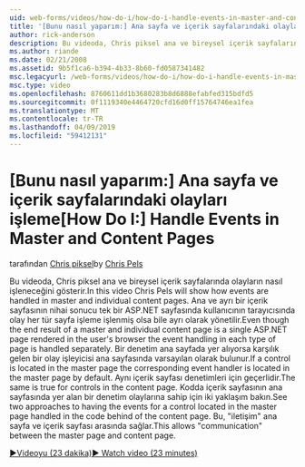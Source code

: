 ```yaml
---
uid: web-forms/videos/how-do-i/how-do-i-handle-events-in-master-and-content-pages
title: '[Bunu nasıl yaparım:] Ana sayfa ve içerik sayfalarındaki olayları işleme | Microsoft Docs'
author: rick-anderson
description: Bu videoda, Chris piksel ana ve bireysel içerik sayfalarında olayların nasıl işleneceğini gösterir. Olsa bile bir ana ve bireysel ğlamda nihai sonucu...
ms.author: riande
ms.date: 02/21/2008
ms.assetid: 9b5f1ca6-b394-4b33-8b60-fd0587341482
msc.legacyurl: /web-forms/videos/how-do-i/how-do-i-handle-events-in-master-and-content-pages
msc.type: video
ms.openlocfilehash: 8760611dd1b3680283b8d6888efabfed315bdfd5
ms.sourcegitcommit: 0f1119340e4464720cfd16d0ff15764746ea1fea
ms.translationtype: MT
ms.contentlocale: tr-TR
ms.lasthandoff: 04/09/2019
ms.locfileid: "59412131"
---
```

# <a name="how-do-i-handle-events-in-master-and-content-pages"></a><span data-ttu-id="58f6a-104">[Bunu nasıl yaparım:] Ana sayfa ve içerik sayfalarındaki olayları işleme</span><span class="sxs-lookup"><span data-stu-id="58f6a-104">[How Do I:] Handle Events in Master and Content Pages</span></span>

<span data-ttu-id="58f6a-105">tarafından [Chris piksel](https://twitter.com/chrispels)</span><span class="sxs-lookup"><span data-stu-id="58f6a-105">by [Chris Pels](https://twitter.com/chrispels)</span></span>

<span data-ttu-id="58f6a-106">Bu videoda, Chris piksel ana ve bireysel içerik sayfalarında olayların nasıl işleneceğini gösterir.</span><span class="sxs-lookup"><span data-stu-id="58f6a-106">In this video Chris Pels will show how events are handled in master and individual content pages.</span></span> <span data-ttu-id="58f6a-107">Ana ve ayrı bir içerik sayfasının nihai sonucu tek bir ASP.NET sayfasında kullanıcının tarayıcısında olay her tür sayfa işleme işlenmiş olsa bile ayrı olarak yönetilir.</span><span class="sxs-lookup"><span data-stu-id="58f6a-107">Even though the end result of a master and individual content page is a single ASP.NET page rendered in the user's browser the event handling in each type of page is handled separately.</span></span> <span data-ttu-id="58f6a-108">Bir denetim ana sayfada yer alıyorsa karşılık gelen bir olay işleyicisi ana sayfasında varsayılan olarak bulunur.</span><span class="sxs-lookup"><span data-stu-id="58f6a-108">If a control is located in the master page the corresponding event handler is located in the master page by default.</span></span> <span data-ttu-id="58f6a-109">Aynı içerik sayfası denetimleri için geçerlidir.</span><span class="sxs-lookup"><span data-stu-id="58f6a-109">The same is true for controls in the content page.</span></span> <span data-ttu-id="58f6a-110">Kodda içerik sayfasının ana sayfasında yer alan bir denetim olaylarına sahip için iki yaklaşım bakın.</span><span class="sxs-lookup"><span data-stu-id="58f6a-110">See two approaches to having the events for a control located in the master page handled in the code behind of the content page.</span></span> <span data-ttu-id="58f6a-111">Bu, "iletişim" ana sayfa ve içerik sayfası arasında sağlar.</span><span class="sxs-lookup"><span data-stu-id="58f6a-111">This allows "communication" between the master page and content page.</span></span>

[<span data-ttu-id="58f6a-112">&#9654;Videoyu (23 dakika)</span><span class="sxs-lookup"><span data-stu-id="58f6a-112">&#9654; Watch video (23 minutes)</span></span>](https://channel9.msdn.com/Blogs/ASP-NET-Site-Videos/how-do-i-handle-events-in-master-and-content-pages)
